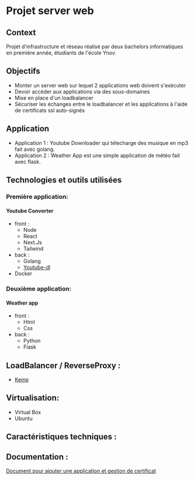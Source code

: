 # Projet server web
## Context
Projet d'infrastructure et réseau réalisé par deux bachelors informatiques en première année, étudiants de l'école Ynov.
## Objectifs
* Monter un server web sur lequel 2 applications web doivent s'exécuter
* Devoir accéder aux applications via des sous-domaines
* Mise en place d'un loadbalancer
* Sécuriser les échanges entre le loadbalancer et les applications à l'aide de certificats ssl auto-signés
## Application
* Application 1 : Youtube Downloader qui télecharge des musique en mp3 fait avec golang.
* Application 2 : Weather App est une simple application de météo fait avec flask.
## Technologies et outils utilisées
### Première application:
#### Youtube Converter
- front :
    - Node
    - React
    - Next.Js
    - Tailwind
- back :
    - Golang
    - [Youtube-dl](https://github.com/ytdl-org/youtube-dl)
- Docker
### Deuxième application:
#### Weather app
- front :
    - Html
    - Css
- back :
    - Python
    - Flask

## LoadBalancer / ReverseProxy :
- [Kemp](https://freeloadbalancer.com)

## Virtualisation:
- Virtual Box
- Ubuntu
## Caractéristiques techniques :


## Documentation :
[Document pour ajouter une application et gestion de certificat](https://github.com/TomJegou/Projet-infra-SI/wiki/)
